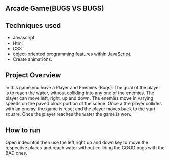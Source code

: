 ## Arcade Game(BUGS VS BUGS)

## Techniques used

* Javascript
* Html
* CSS 
* object-oriented programming features within JavaScript.
* Create animations.


## Project Overview

In this game you have a Player and Enemies (Bugs). The goal of the player is to reach the water, without colliding into any one of the enemies. The player can move left, right, up and down. The enemies move in varying speeds on the paved block portion of the scene. Once a the player collides with an enemy, the game is reset and the player moves back to the start square. Once the player reaches the water the game is won.


## How to run

Open index.html
then use the left,right,up and down key to move the respective places and reach water without colliding the GOOD bugs with the BAD ones.
